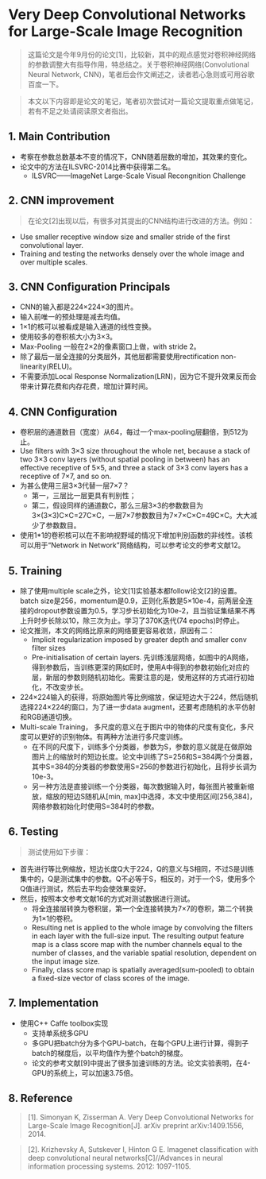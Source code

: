 # Very Deep Convolutional Networks for Large-Scale Image Recognition
> 这篇论文是今年9月份的论文[1]，比较新，其中的观点感觉对卷积神经网络的参数调整大有指导作用，特总结之。关于卷积神经网络(Convolutional Neural Network, CNN)，笔者后会作文阐述之，读者若心急则或可用谷歌百度一下。
> 本文以下内容即是论文的笔记，笔者初次尝试对一篇论文提取重点做笔记，若有不足之处请阅读原文者指出。
## 1. Main Contribution+ 考察在参数总数基本不变的情况下，CNN随着层数的增加，其效果的变化。+ 论文中的方法在ILSVRC-2014比赛中获得第二名。
 	+ ILSVRC——ImageNet Large-Scale Visual Recongnition Challenge
## 2. CNN improvement
> 在论文[2]出现以后，有很多对其提出的CNN结构进行改进的方法。例如：
+ Use smaller receptive window size and smaller stride of the first convolutional layer.+ Training and testing the networks densely over the whole image and over multiple scales.## 3. CNN Configuration Principals
+ CNN的输入都是224×224×3的图片。+ 输入前唯一的预处理是减去均值。+ 1×1的核可以被看成是输入通道的线性变换。+ 使用较多的卷积核大小为3×3。+ Max-Pooling 一般在2×2的像素窗口上做，with stride 2。+ 除了最后一层全连接的分类层外，其他层都需要使用rectification non-linearity(RELU)。+ 不需要添加Local Response Normalization(LRN)，因为它不提升效果反而会带来计算花费和内存花费，增加计算时间。
## 4. CNN Configuration+ 卷积层的通道数目（宽度）从64，每过一个max-pooling层翻倍，到512为止。+ Use filters with 3×3 size throughout the whole net, because a stack of two 3×3 conv layers (without spatial pooling in between) has an effective receptive of 5×5, and three a stack of 3×3 conv layers has a receptive of 7×7, and so on.+ 为甚么使用三层3×3代替一层7×7？ 	+ 第一，三层比一层更具有判别性；	+ 第二，假设同样的通道数C，那么三层3×3的参数数目为3×(3×3)C×C=27C×C，一层7×7参数数目为7×7×C×C=49C×C。大大减少了参数数目。+ 使用1*1的卷积核可以在不影响视野域的情况下增加判别函数的非线性。该核可以用于“Network in Network”网络结构，可以参考论文的参考文献12。 ## 5. Training+ 除了使用multiple scale之外，论文[1]实验基本都follow论文[2]的设置。batch size是256，momentum是0.9，正则化系数是5×10e-4，前两层全连接的dropout参数设置为0.5，学习步长初始化为10e-2，且当验证集结果不再上升时步长除以10，除三次为止。学习了370K迭代(74 epochs)时停止。+ 论文推测，本文的网络比原来的网络要更容易收敛，原因有二：	+ Implicit regularization imposed by greater depth and smaller conv filter sizes		+ Pre-initialisation of certain layers. 先训练浅层网络，如图中的A网络，得到参数后，当训练更深的网如E时，使用A中得到的参数初始化对应的层，新层的参数则随机初始化。需要注意的是，使用这样的方式进行初始化，不改变步长。	+ 224×224输入的获得，将原始图片等比例缩放，保证短边大于224，然后随机选择224×224的窗口，为了进一步data augment，还要考虑随机的水平仿射和RGB通道切换。+ Multi-scale Training， 多尺度的意义在于图片中的物体的尺度有变化，多尺度可以更好的识别物体。有两种方法进行多尺度训练。	+ 在不同的尺度下，训练多个分类器，参数为S，参数的意义就是在做原始图片上的缩放时的短边长度。论文中训练了S=256和S=384两个分类器，其中S=384的分类器的参数使用S=256的参数进行初始化，且将步长调为10e-3。	+ 另一种方法是直接训练一个分类器，每次数据输入时，每张图片被重新缩放，缩放的短边S随机从[min, max]中选择，本文中使用区间[256,384]，网络参数初始化时使用S=384时的参数。
	## 6. Testing> 测试使用如下步骤：
+ 首先进行等比例缩放，短边长度Q大于224，Q的意义与S相同，不过S是训练集中的，Q是测试集中的参数。Q不必等于S，相反的，对于一个S，使用多个Q值进行测试，然后去平均会使效果变好。+ 然后，按照本文参考文献16的方式对测试数据进行测试。	+ 将全连接层转换为卷积层，第一个全连接转换为7×7的卷积，第二个转换为1×1的卷积。	+ Resulting net is applied to the whole image by convolving the filters in each layer with the full-size input. The resulting output feature map is a class score map with the number channels equal to the number of classes, and the variable spatial resolution, dependent on the input image size.	+ Finally, class score map is spatially averaged(sum-pooled) to obtain a fixed-size vector of class scores of the image.
	## 7. Implementation+ 使用C++ Caffe toolbox实现	+ 支持单系统多GPU	+ 多GPU把batch分为多个GPU-batch，在每个GPU上进行计算，得到子batch的梯度后，以平均值作为整个batch的梯度。	+ 论文的参考文献[9]中提出了很多加速训练的方法。论文实验表明，在4-GPU的系统上，可以加速3.75倍。
	## 8. Reference
> [1]. Simonyan K, Zisserman A. Very Deep Convolutional Networks for Large-Scale Image Recognition[J]. arXiv preprint arXiv:1409.1556, 2014.
> [2]. Krizhevsky A, Sutskever I, Hinton G E. Imagenet classification with deep convolutional neural networks[C]//Advances in neural information processing systems. 2012: 1097-1105.